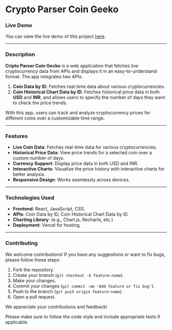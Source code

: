 # Crypto Parser Coin Geeko

### Live Demo
You can view the live demo of this project [here](https://cripto-tracker-coin-gecko.vercel.app/).

---

### Description

**Cripto Parser Coin Gecko** is a web application that fetches live cryptocurrency data from APIs and displays it in an easy-to-understand format. The app integrates two APIs:
1. **Coin Data by ID**: Fetches real-time data about various cryptocurrencies.
2. **Coin Historical Chart Data by ID**: Fetches historical price data in both **USD** and **INR**, and allows users to specify the number of days they want to check the price trends.

With this app, users can track and analyze cryptocurrency prices for different coins over a customizable time range.

---

### Features
- **Live Coin Data**: Fetches real-time data for various cryptocurrencies.
- **Historical Price Data**: View price trends for a selected coin over a custom number of days.
- **Currency Support**: Display price data in both USD and INR.
- **Interactive Charts**: Visualize the price history with interactive charts for better analysis.
- **Responsive Design**: Works seamlessly across devices.

---

### Technologies Used
- **Frontend**: React, JavaScript, CSS.
- **APIs**: Coin Data by ID, Coin Historical Chart Data by ID.
- **Charting Library**: (e.g., Chart.js, Recharts, etc.)
- **Deployment**: Vercel for hosting.

---


### Contributing

We welcome contributions! If you have any suggestions or want to fix bugs, please follow these steps:

1. Fork the repository.
2. Create your branch (`git checkout -b feature-name`).
3. Make your changes.
4. Commit your changes (`git commit -am 'Add feature or fix bug'`).
5. Push to the branch (`git push origin feature-name`).
6. Open a pull request.

We appreciate your contributions and feedback!

Please make sure to follow the code style and include appropriate tests if applicable.


